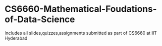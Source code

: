 # CS6660-Mathematical-Foudations-of-Data-Science
Includes all slides,quizzes,assignments submitted as part of CS6660 at IIT Hyderabad 
